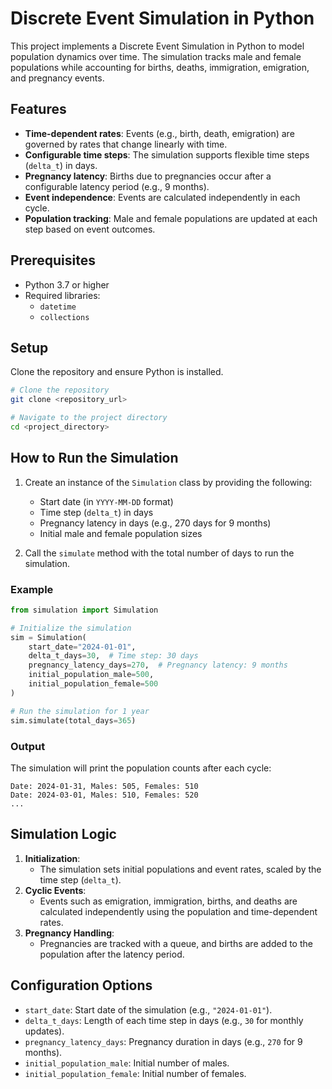 # Discrete Event Simulation in Python

This project implements a Discrete Event Simulation in Python to model population dynamics over time. The simulation tracks male and female populations while accounting for births, deaths, immigration, emigration, and pregnancy events.

## Features
- **Time-dependent rates**: Events (e.g., birth, death, emigration) are governed by rates that change linearly with time.
- **Configurable time steps**: The simulation supports flexible time steps (`delta_t`) in days.
- **Pregnancy latency**: Births due to pregnancies occur after a configurable latency period (e.g., 9 months).
- **Event independence**: Events are calculated independently in each cycle.
- **Population tracking**: Male and female populations are updated at each step based on event outcomes.

## Prerequisites
- Python 3.7 or higher
- Required libraries:
  - `datetime`
  - `collections`

## Setup
Clone the repository and ensure Python is installed.

```bash
# Clone the repository
git clone <repository_url>

# Navigate to the project directory
cd <project_directory>
```

## How to Run the Simulation
1. Create an instance of the `Simulation` class by providing the following:
   - Start date (in `YYYY-MM-DD` format)
   - Time step (`delta_t`) in days
   - Pregnancy latency in days (e.g., 270 days for 9 months)
   - Initial male and female population sizes

2. Call the `simulate` method with the total number of days to run the simulation.

### Example
```python
from simulation import Simulation

# Initialize the simulation
sim = Simulation(
    start_date="2024-01-01",
    delta_t_days=30,  # Time step: 30 days
    pregnancy_latency_days=270,  # Pregnancy latency: 9 months
    initial_population_male=500,
    initial_population_female=500
)

# Run the simulation for 1 year
sim.simulate(total_days=365)
```

### Output
The simulation will print the population counts after each cycle:
```
Date: 2024-01-31, Males: 505, Females: 510
Date: 2024-03-01, Males: 510, Females: 520
...
```

## Simulation Logic
1. **Initialization**:
   - The simulation sets initial populations and event rates, scaled by the time step (`delta_t`).
2. **Cyclic Events**:
   - Events such as emigration, immigration, births, and deaths are calculated independently using the population and time-dependent rates.
3. **Pregnancy Handling**:
   - Pregnancies are tracked with a queue, and births are added to the population after the latency period.

## Configuration Options
- `start_date`: Start date of the simulation (e.g., `"2024-01-01"`).
- `delta_t_days`: Length of each time step in days (e.g., `30` for monthly updates).
- `pregnancy_latency_days`: Pregnancy duration in days (e.g., `270` for 9 months).
- `initial_population_male`: Initial number of males.
- `initial_population_female`: Initial number of females.